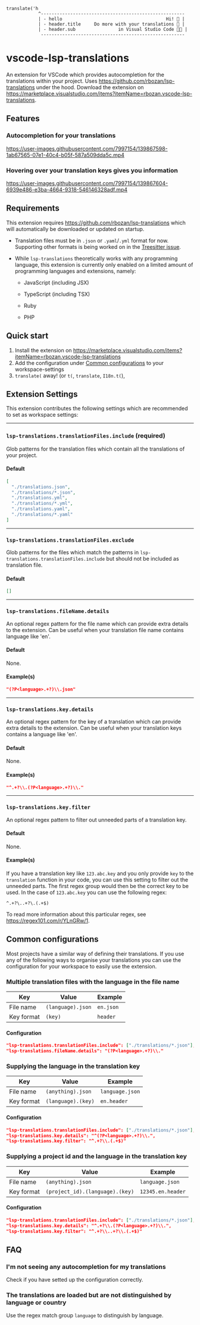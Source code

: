 ```
translate('h
            ^------------------------------------------------------
            | - hello                                       Hi! 👋 |
            | - header.title     Do more with your translations 📔 |
            | - header.sub                in Visual Studio Code 👩‍💻 |
             ------------------------------------------------------
```

# vscode-lsp-translations

An extension for VSCode which provides autocompletion for the translations within your project. Uses https://github.com/rbozan/lsp-translations under the hood. Download the extension on https://marketplace.visualstudio.com/items?itemName=rbozan.vscode-lsp-translations. 

## Features

### Autocompletion for your translations

https://user-images.githubusercontent.com/7997154/139867598-1ab67565-07e1-40c4-b05f-587a509dda5c.mp4

### Hovering over your translation keys gives you information

https://user-images.githubusercontent.com/7997154/139867604-6939e486-e3ba-4664-9318-546146328adf.mp4

## Requirements

This extension requires https://github.com/rbozan/lsp-translations which will automatically be downloaded or updated on startup.

- Translation files must be in `.json` or `.yaml`/`.yml` format for now. Supporting other formats is being worked on in the [Treesitter issue](https://github.com/rbozan/lsp-translations/issues/10).
- While `lsp-translations` theoretically works with any programming language, this extension is currently only enabled on a limited amount of programming languages and extensions, namely:

  - JavaScript (including JSX)

  - TypeScript (including TSX)

  - Ruby

  - PHP

## Quick start

1. Install the extension on https://marketplace.visualstudio.com/items?itemName=rbozan.vscode-lsp-translations
2. Add the configuration under [Common configurations](#common-configurations) to your workspace-settings
3. `translate(` away! (or `t(`, `translate`, `I18n.t(`),

## Extension Settings

This extension contributes the following settings which are recommended to set as workspace settings:

---

### `lsp-translations.translationFiles.include` (required)

Glob patterns for the translation files which contain all the translations of your project.

#### Default

```json
[
  "./translations.json",
  "./translations/*.json",
  "./translations.yml",
  "./translations/*.yml",
  "./translations.yaml",
  "./translations/*.yaml"
]
```

---

### `lsp-translations.translationFiles.exclude`

Glob patterns for the files which match the patterns in `lsp-translations.translationFiles.include` but should not be included as translation file.

#### Default

```json
[]
```

---

### `lsp-translations.fileName.details`

An optional regex pattern for the file name which can provide extra details to the extension. Can be useful when your translation file name contains language like 'en'.

#### Default

None.

#### Example(s)

```json
"(?P<language>.+?)\\.json"
```

---

### `lsp-translations.key.details`

An optional regex pattern for the key of a translation which can provide extra details to the extension. Can be useful when your translation keys contains a language like 'en'.

#### Default

None.

#### Example(s)

```json
"^.+?\\.(?P<language>.+?)\\."
```

---

### `lsp-translations.key.filter`

An optional regex pattern to filter out unneeded parts of a translation key.

#### Default

None.

#### Example(s)

If you have a translation key like `123.abc.key` and you only provide `key` to the `translation` function in your code, you can use this setting to filter out the unneeded parts. The first regex group would then be the correct key to be used. In the case of `123.abc.key` you can use the following regex:

```regex
^.+?\..+?\.(.+$)
```

To read more information about this particular regex, see https://regex101.com/r/YLnGRw/1.

## Common configurations

Most projects have a similar way of defining their translations. If you use any of the following ways to organise your translations you can use the configuration for your workspace to easily use the extension.

### Multiple translation files with the language in the file name

| Key        | Value             | Example   |
| ---------- | ----------------- | --------- |
| File name  | `(language).json` | `en.json` |
| Key format | `(key)`           | `header`  |

#### Configuration

```json
"lsp-translations.translationFiles.include": ["./translations/*.json"],
"lsp-translations.fileName.details": "(?P<language>.+?)\\."
```

### Supplying the language in the translation key

| Key        | Value              | Example         |
| ---------- | ------------------ | --------------- |
| File name  | `(anything).json`  | `language.json` |
| Key format | `(language).(key)` | `en.header`     |

#### Configuration

```json
"lsp-translations.translationFiles.include": ["./translations/*.json"],
"lsp-translations.key.details": "^(?P<language>.+?)\\.",
"lsp-translations.key.filter": "^.+?\\.(.+$)"
```

### Supplying a project id and the language in the translation key

| Key        | Value                           | Example           |
| ---------- | ------------------------------- | ----------------- |
| File name  | `(anything).json`               | `language.json`   |
| Key format | `(project_id).(language).(key)` | `12345.en.header` |

#### Configuration

```json
"lsp-translations.translationFiles.include": ["./translations/*.json"],
"lsp-translations.key.details": "^.+?\\.(?P<language>.+?)\\.",
"lsp-translations.key.filter": "^.+?\\..+?\\.(.+$)"
```

## FAQ

### I'm not seeing any autocompletion for my translations

Check if you have setted up the configuration correctly.

### The translations are loaded but are not distinguished by language or country

Use the regex match group `language` to distinguish by language.
